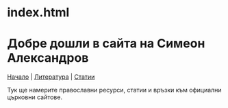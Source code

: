 # index.html
<!DOCTYPE html>
<html lang="bg">
<head>
  <meta charset="UTF-8">
  <title>Начало | Православие</title>
</head>
<body>
  <h1>Добре дошли в сайта на Симеон Александров</h1>
  <nav>
    <a href="index.html">Начало</a> |
    <a href="literature.html">Литература</a> |
    <a href="articles.html">Статии</a>
  </nav>
  <p>Тук ще намерите православни ресурси, статии и връзки към официални църковни сайтове.</p>
</body>
</html>
